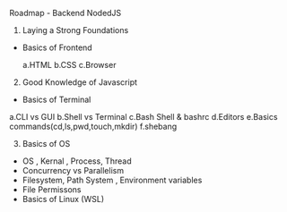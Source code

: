 Roadmap - Backend NodedJS

1. Laying a Strong Foundations

* Basics of Frontend

  a.HTML
  b.CSS 
  c.Browser
  
2. Good Knowledge of Javascript

* Basics of Terminal
 
 a.CLI vs GUI
 b.Shell vs Terminal
 c.Bash Shell & bashrc
 d.Editors
 e.Basics commands(cd,ls,pwd,touch,mkdir)
 f.shebang

 3. Basics of OS

 * OS , Kernal , Process, Thread
 * Concurrency vs Parallelism
 * Filesystem, Path System , Environment variables
 * File Permissons
 * Basics of Linux (WSL)



